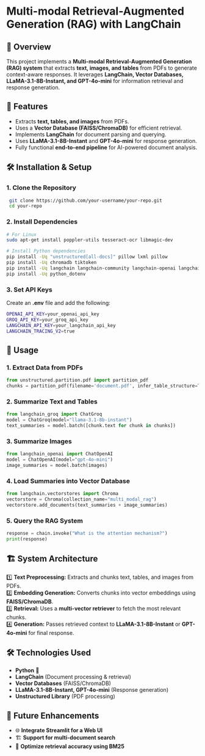 # Multi-modal Retrieval-Augmented Generation (RAG) with LangChain

## 📌 Overview
This project implements a **Multi-modal Retrieval-Augmented Generation (RAG) system** that extracts **text, images, and tables** from PDFs to generate context-aware responses. It leverages **LangChain, Vector Databases, LLaMA-3.1-8B-Instant, and GPT-4o-mini** for information retrieval and response generation.

## 🚀 Features
- Extracts **text, tables, and images** from PDFs.
- Uses a **Vector Database (FAISS/ChromaDB)** for efficient retrieval.
- Implements **LangChain** for document parsing and querying.
- Uses **LLaMA-3.1-8B-Instant** and **GPT-4o-mini** for response generation.
- Fully functional **end-to-end pipeline** for AI-powered document analysis.

## 🛠️ Installation & Setup
### **1. Clone the Repository**
```sh
 git clone https://github.com/your-username/your-repo.git
 cd your-repo
```

### **2. Install Dependencies**
```sh
# For Linux
sudo apt-get install poppler-utils tesseract-ocr libmagic-dev

# Install Python dependencies
pip install -Uq "unstructured[all-docs]" pillow lxml pillow
pip install -Uq chromadb tiktoken
pip install -Uq langchain langchain-community langchain-openai langchain-groq
pip install -Uq python_dotenv
```

### **3. Set API Keys**
Create an **.env** file and add the following:
```sh
OPENAI_API_KEY=your_openai_api_key
GROQ_API_KEY=your_groq_api_key
LANGCHAIN_API_KEY=your_langchain_api_key
LANGCHAIN_TRACING_V2=true
```

## 📖 Usage
### **1. Extract Data from PDFs**
```python
from unstructured.partition.pdf import partition_pdf
chunks = partition_pdf(filename='document.pdf', infer_table_structure=True, strategy="hi_res")
```

### **2. Summarize Text and Tables**
```python
from langchain_groq import ChatGroq
model = ChatGroq(model="llama-3.1-8b-instant")
text_summaries = model.batch([chunk.text for chunk in chunks])
```

### **3. Summarize Images**
```python
from langchain_openai import ChatOpenAI
model = ChatOpenAI(model="gpt-4o-mini")
image_summaries = model.batch(images)
```

### **4. Load Summaries into Vector Database**
```python
from langchain.vectorstores import Chroma
vectorstore = Chroma(collection_name="multi_modal_rag")
vectorstore.add_documents(text_summaries + image_summaries)
```

### **5. Query the RAG System**
```python
response = chain.invoke("What is the attention mechanism?")
print(response)
```

## 🏗️ System Architecture
1️⃣ **Text Preprocessing:** Extracts and chunks text, tables, and images from PDFs.  
2️⃣ **Embedding Generation:** Converts chunks into vector embeddings using **FAISS/ChromaDB**.  
3️⃣ **Retrieval:** Uses a **multi-vector retriever** to fetch the most relevant chunks.  
4️⃣ **Generation:** Passes retrieved context to **LLaMA-3.1-8B-Instant** or **GPT-4o-mini** for final response.  

## 🛠️ Technologies Used
- **Python** 🐍  
- **LangChain** (Document processing & retrieval)  
- **Vector Databases** (FAISS/ChromaDB)  
- **LLaMA-3.1-8B-Instant, GPT-4o-mini** (Response generation)  
- **Unstructured Library** (PDF processing)  

## 🔮 Future Enhancements
- 🌐 **Integrate Streamlit for a Web UI**  
- 🏗️ **Support for multi-document search**  
- 🚀 **Optimize retrieval accuracy using BM25**  
